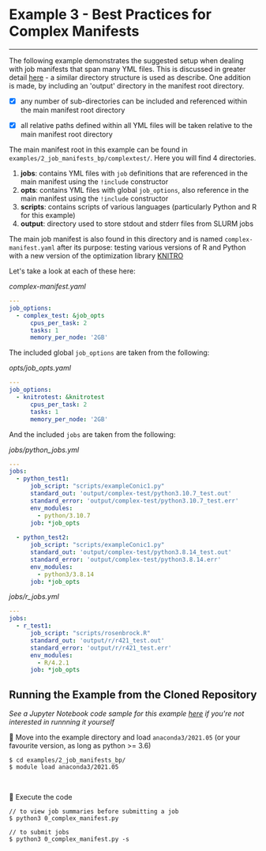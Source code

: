 # Example 3 - Best Practices for Complex Manifests
---
The following example demonstrates the suggested setup when dealing with job manifests that span many YML files. This is discussed in greater detail [here](../manifests.md#manifests_bp) - a similar directory structure is used as describe. One addition is made, by including an 'output' directory in the manifest root directory. 

- [x] any number of sub-directories can be included and referenced within the main manifest root directory
- [x] all relative paths defined within all YML files will be taken relative to the main manifest root directory


The main manifest root in this example can be found in `examples/2_job_manifests_bp/complextest/`. Here you will find 4 directories.

1. **jobs**: contains YML files with `job` definitions that are referenced in the main manifest using the `!include` constructor
2. **opts**: contains YML files with global `job_options`, also reference in the main manifest using the `!include` constructor
3. **scripts**: contains scripts of various languages (particularly Python and R for this example)
4. **output**: directory used to store stdout and stderr files from SLURM jobs

The main job manifest is also found in this directory and is named `complex-manifest.yaml` after its purpose: testing various versions of R and Python with a new version of the optimization library [KNITRO](https://www.artelys.com/docs/knitro/)
   
Let's take a look at each of these here:

*complex-manifest.yaml*
```yaml
---
job_options:
  - complex_test: &job_opts
      cpus_per_task: 2
      tasks: 1
      memory_per_node: '2GB'
```

The included global `job_options` are taken from the following:

*opts/job_opts.yaml*
```yaml
---
job_options:
  - knitrotest: &knitrotest
      cpus_per_task: 2
      tasks: 1
      memory_per_node: '2GB'
```

And the included `jobs` are taken from the following:

*jobs/python_jobs.yml*
```yaml
---
jobs:
  - python_test1:
      job_script: "scripts/exampleConic1.py"
      standard_out: 'output/complex-test/python3.10.7_test.out'
      standard_error: 'output/complex-test/python3.10.7_test.err'
      env_modules:
        - python/3.10.7
      job: *job_opts
  
  - python_test2:
      job_script: "scripts/exampleConic1.py"
      standard_out: 'output/complex-test/python3.8.14_test.out'
      standard_error: 'output/complex-test/python3.8.14.err'
      env_modules:
        - python3/3.8.14
      job: *job_opts
```

*jobs/r_jobs.yml*
```yaml
---
jobs:
  - r_test1:
      job_script: "scripts/rosenbrock.R"
      standard_out: 'output/r/r421_test.out'
      standard_error: 'output/r/r421_test.err'
      env_modules:
        - R/4.2.1
      job: *job_opts
```

## Running the Example from the Cloned Repository
*See a Jupyter Notebook code sample for this example [here](../code_samples/example3.ipynb) if you're not interested in runnning it yourself*

📍 Move into the example directory and load <code>anaconda3/2021.05</code> (or your favourite version, as long as python >= 3.6)

<div class="termy">

```console
$ cd examples/2_job_manifests_bp/
$ module load anaconda3/2021.05
```

</div>
</br>

📍 Execute the code

<div class="termy">

```console
// to view job summaries before submitting a job
$ python3 0_complex_manifest.py
   
// to submit jobs
$ python3 0_complex_manifest.py -s
```

</div>
